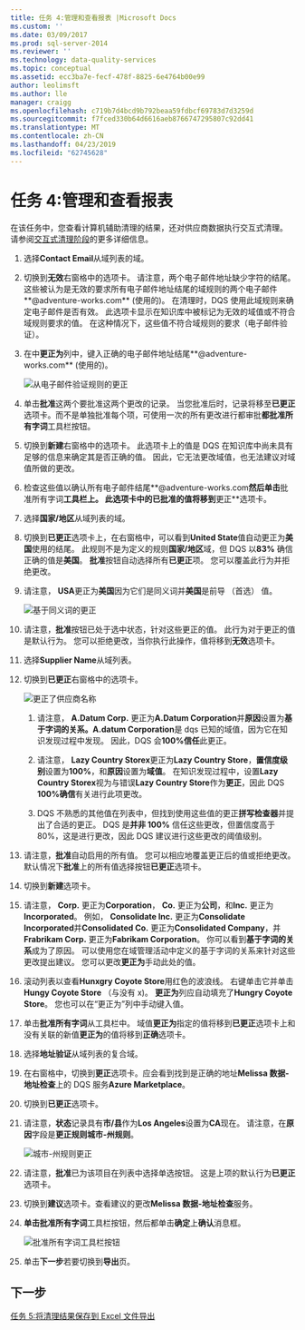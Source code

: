 ```yaml
---
title: 任务 4:管理和查看报表 |Microsoft Docs
ms.custom: ''
ms.date: 03/09/2017
ms.prod: sql-server-2014
ms.reviewer: ''
ms.technology: data-quality-services
ms.topic: conceptual
ms.assetid: ecc3ba7e-fecf-478f-8825-6e4764b00e99
author: leolimsft
ms.author: lle
manager: craigg
ms.openlocfilehash: c719b7d4bcd9b792beaa59fdbcf69783d7d3259d
ms.sourcegitcommit: f7fced330b64d6616aeb8766747295807c92dd41
ms.translationtype: MT
ms.contentlocale: zh-CN
ms.lasthandoff: 04/23/2019
ms.locfileid: "62745628"
---
```

# <a name="task-4-manaing-and-viewing-results"></a>任务 4:管理和查看报表
  在该任务中，您查看计算机辅助清理的结果，还对供应商数据执行交互式清理。 请参阅[交互式清理阶段](https://msdn.microsoft.com/library/hh213061.aspx#Interactive)的更多详细信息。  
  
1.  选择**Contact Email**从域列表的域。  
  
2.  切换到**无效**右窗格中的选项卡。 请注意，两个电子邮件地址缺少字符的结尾。 这些被认为是无效的要求所有电子邮件地址结尾的域规则的两个电子邮件**@adventure-works.com** (使用的)。 在清理时，DQS 使用此域规则来确定电子邮件是否有效。 此选项卡显示在知识库中被标记为无效的域值或不符合域规则要求的值。 在这种情况下，这些值不符合域规则的要求（电子邮件验证）。  
  
3.  在中**更正为**列中，键入正确的电子邮件地址结尾**@adventure-works.com** (使用的)。  
  
     ![从电子邮件验证规则的更正](../../2014/tutorials/media/et-managingandviewingresults-01.jpg "从电子邮件验证规则的更正")  
  
4.  单击**批准**这两个要批准这两个更改的记录。 当您批准后时，记录将移至**已更正**选项卡。而不是单独批准每个项，可使用一次的所有更改进行都审批**都批准所有字词**工具栏按钮。  
  
5.  切换到**新建**右窗格中的选项卡。 此选项卡上的值是 DQS 在知识库中尚未具有足够的信息来确定其是否正确的值。 因此，它无法更改域值，也无法建议对域值所做的更改。  
  
6.  检查这些值以确认所有电子邮件结尾**@adventure-works.com**然后单击**批准所有字词**工具栏上。 此选项卡中的已批准的值将移到**更正**选项卡。  
  
7.  选择**国家/地区**从域列表的域。  
  
8.  切换到**已更正**选项卡上，在右窗格中，可以看到**United State**值自动更正为**美国**使用的结尾。 此规则不是为定义的规则**国家/地区**域，但 DQS 以**83%** 确信正确的值是**美国**。 **批准**按钮自动选择所有**已更正**项。 您可以覆盖此行为并拒绝更改。  
  
9. 请注意， **USA**更正为**美国**因为它们是同义词并**美国**是前导 （首选） 值。  
  
     ![基于同义词的更正](../../2014/tutorials/media/et-managingandviewingresults-02.jpg "更正根据同义词")  
  
10. 请注意，**批准**按钮已处于选中状态，针对这些更正的值。 此行为对于更正的值是默认行为。 您可以拒绝更改，当你执行此操作，值将移到**无效**选项卡。  
  
11. 选择**Supplier Name**从域列表。  
  
12. 切换到**已更正**右窗格中的选项卡。  
  
     ![更正了供应商名称](../../2014/tutorials/media/et-managingandviewingresults-03.jpg "更正了供应商名称")  
  
    1.  请注意， **A.Datum Corp.** 更正为**A.Datum Corporation**并**原因**设置为**基于字词的关系。A.datum Corporation**是 dqs 已知的域值，因为它在知识发现过程中发现。 因此，DQS 会**100%信任**此更正。  
  
    2.  请注意， **Lazy Country Storex**更正为**Lazy Country Store**，**置信度级别**设置为**100%**，和**原因**设置为**域值**。 在知识发现过程中，设置**Lazy Country Storex**视为与错误**Lazy Country Store**作为**更正**，因此 DQS **100%确信**有关进行此项更改。  
  
    3.  DQS 不熟悉的其他值在列表中，但找到使用这些值的更正**拼写检查器**并提出了合适的更正。 DQS 是**并非 100%** 信任这些更改，但置信度高于 80%，这是进行更改，因此 DQS 建议进行这些更改的阈值级别。  
  
13. 请注意，**批准**自动启用的所有值。 您可以相应地覆盖更正后的值或拒绝更改。 默认情况下**批准**上的所有值选择按钮**已更正**选项卡。  
  
14. 切换到**新建**选项卡。  
  
15. 请注意， **Corp.** 更正为**Corporation**， **Co.** 更正为**公司**，和**Inc.** 更正为**Incorporated**。 例如， **Consolidate Inc.** 更正为**Consolidate Incorporated**并**Consolidated Co.** 更正为**Consolidated Company**，并**Frabrikam Corp.** 更正为**Fabrikam Corporation**。  你可以看到**基于字词的关系**成为了原因。 可以使用您在域管理活动中定义的基于字词的关系来针对这些更改提出建议。 您可以更改**更正为**手动此处的值。  
  
16. 滚动列表以查看**Hunxgry Coyote Store**用红色的波浪线。 右键单击它并单击**Hungy Coyote Store** （与没有 x)。 **更正为**列应自动填充了**Hungry Coyote Store**。 您也可以在“更正为”列中手动键入值。  
  
17. 单击**批准所有字词**从工具栏中。 域值**更正为**指定的值将移到**已更正**选项卡上和没有关联的新值**更正为**的值将移到**正确**选项卡。  
  
18. 选择**地址验证**从域列表的复合域。  
  
19. 在右窗格中，切换到**更正**选项卡。应会看到找到是正确的地址**Melissa 数据-地址检查**上的 DQS 服务**Azure Marketplace**。  
  
20. 切换到**已更正**选项卡。  
  
21. 请注意，**状态**记录具有**市/县**作为**Los Angeles**设置为**CA**现在。 请注意，在**原因**字段是**更正规则城市-州规则**。  
  
     ![城市-州规则更正](../../2014/tutorials/media/et-managingandviewingresults-04.jpg "城市-州规则更正")  
  
22. 请注意，**批准**已为该项目在列表中选择单选按钮。 这是上项的默认行为**已更正**选项卡。  
  
23. 切换到**建议**选项卡。查看建议的更改**Melissa 数据-地址检查**服务。  
  
24. **单击批准所有字词**工具栏按钮，然后都单击**确定**上**确认**消息框。  
  
     ![批准所有字词工具栏按钮](../../2014/tutorials/media/et-managingandviewingresults-05.jpg "都批准所有字词工具栏按钮")  
  
25. 单击**下一步**若要切换到**导出**页。  
  
## <a name="next-step"></a>下一步  
 [任务 5:将清理结果保存到 Excel 文件导出](../../2014/tutorials/task-5-exporting-cleansing-results-to-an-excel-file.md)  
  
  
